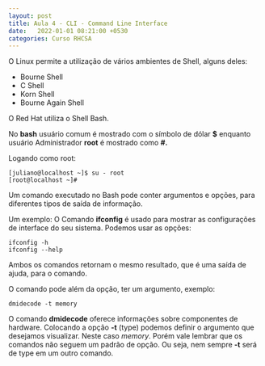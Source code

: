 ```yaml
---
layout: post
title: Aula 4 - CLI - Command Line Interface
date:   2022-01-01 08:21:00 +0530
categories: Curso RHCSA
---
```


O Linux permite a utilização de vários ambientes de Shell, alguns deles:

- Bourne Shell
- C Shell
- Korn Shell
- Bourne Again Shell

O Red Hat utiliza o Shell Bash. 

No **bash** usuário comum é mostrado com o símbolo de dólar **$** enquanto usuário Administrador **root** é mostrado como **#.**

Logando como root:

```
[juliano@localhost ~]$ su - root
[root@localhost ~]#
```

Um comando executado no Bash pode conter argumentos e opções, para diferentes tipos de saída de informação. 

Um exemplo: O Comando **ifconfig** é usado para mostrar as configurações de interface do seu sistema. Podemos usar as opções:

```
ifconfig -h
ifconfig --help
```

Ambos os comandos retornam o mesmo resultado, que é uma saída de ajuda, para o comando.

O comando pode além da opção, ter um argumento, exemplo:

```
dmidecode -t memory
```

O comando **dmidecode** oferece informações sobre componentes de hardware. Colocando a opção **-t** (type) podemos definir o argumento que desejamos visualizar. Neste caso *memory*. Porém vale lembrar que os comandos não seguem um padrão de opção. Ou seja, nem sempre **-t** será de type em um outro comando.
